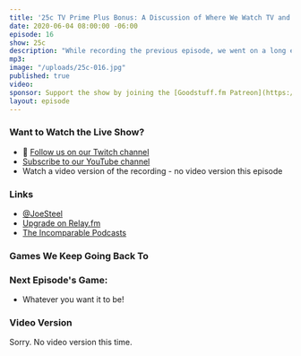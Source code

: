 ```yaml
---
title: '25c TV Prime Plus Bonus: A Discussion of Where We Watch TV and Movies'
date: 2020-06-04 08:00:00 -06:00
episode: 16
show: 25c
description: "While recording the previous episode, we went on a long enough tangent discussion around Disney+, Amazon Prime, Apple TV+, and all the ways to watch TV and movies in 2020. So we broke it off into it's own special bonus episode. Enjoy!"
mp3: 
image: "/uploads/25c-016.jpg"
published: true
video:
sponsor: Support the show by joining the [Goodstuff.fm Patreon](https://www.patreon.com/goodstuff)
layout: episode
---
```


### Want to Watch the Live Show?

* 💙 [Follow us on our Twitch channel](https://goodstuff.fm/twitch/)
* [Subscribe to our YouTube channel](https://www.youtube.com/user/goodstuffdotfm?sub_confirmation=1)
* Watch a video version of the recording - no video version this episode

### Links

* [@JoeSteel](https://twitter.com/joesteel)
* [Upgrade on Relay.fm](https://www.relay.fm/upgrade)
* [The Incomparable Podcasts](https://www.theincomparable.com/)


### Games We Keep Going Back To



### Next Episode's Game:

* Whatever you want it to be!

### Video Version

Sorry. No video version this time.